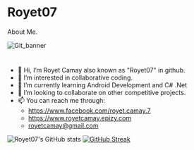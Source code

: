 # Royet07
About Me.

![Git_banner](https://user-images.githubusercontent.com/61675140/174047712-efedd915-eeed-431f-8fae-c26bc7c3ce98.jpg)

#
- 👋 Hi, I’m Royet Camay also known as "Royet07" in github.
- 👀 I’m interested in collaborative coding.
- 🌱 I’m currently learning Android Development and C# .Net
- 💞️ I’m looking to collaborate on other competitive projects.
- 📫 You can reach me through:
     - https://www.facebook.com/royet.camay.7
     - https://www.royetcamay.epizy.com
     - royetcamay@gmail.com 
<!---
camzoniac/camzoniac is a ✨ special ✨ repository because its `README.md` (this file) appears on your GitHub profile.
You can click the Preview link to take a look at your changes.
--->

<!--- [![trophy](https://github-profile-trophy.vercel.app/?username=Royet07)](https://github.com/Royet07/github-profile-trophy) -->

![Royet07's GitHub stats](https://github-readme-stats.vercel.app/api?username=Royet07&show_icons=true&theme=merko) [![GitHub Streak](https://github-readme-streak-stats.herokuapp.com/?user=Royet07)](https://git.io/streak-stats)
